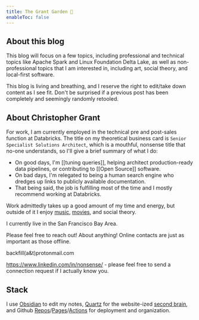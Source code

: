 ```yaml
---
title: The Grant Garden 🌼
enableToc: false
---
```


## About this blog

This blog will focus on a few topics, including professional and technical topics like Apache Spark and Linux Foundation Delta Lake, as well as non-professional topics that I am interested in, including art, social theory, and local-first software.

This blog is living and breathing, and I reserve the right to edit/take down content as I see fit. Don't be surprised if a previous post has been completely and seemingly randomly retooled.


## About Christopher Grant

For work, I am currently employed in the technical pre and post-sales function at Databricks. The title on my theoretical business card is `Senior Specialist Solutions Architect`, which is a mouthful, nonsense title that no-one understands, so I'll give a brief summary of what I do: 
- On good days, I'm [[tuning queries]], helping architect production-ready data pipelines, or contributing to [[Open Source]] software.
- On bad days, I'm relegated to being a human search engine who dredges up links to publicly available documentation. 
- That being said, the job is fulfilling most of the time and I mostly recommend working at Databricks.

Work admittedly takes up a good amount of my time and energy, but outside of it I enjoy [music](https://www.youtube.com/watch?v=qdmbbiMRe48), [movies](https://www.imdb.com/title/tt0096256/), and social theory.

I currently live in the San Francisco Bay Area.

Please feel free to reach out! About anything! Online contacts are just as important as those offline.

backfill(a&t)protonmail.com

https://www.linkedin.com/in/nonsense/ - please feel free to send a connection request if I actually know you.


## Stack

I use [Obsidian](https://www.google.com/url?sa=t&rct=j&q=&esrc=s&source=web&cd=&cad=rja&uact=8&ved=2ahUKEwiQ5uCcwtn8AhUCNn0KHaJqDlgQFnoECA0QAQ&url=https%3A%2F%2Fobsidian.md%2F&usg=AOvVaw1ILZ6Ax3NYhgLRKojFB5pV) to edit my notes, [Quartz](https://github.com/jackyzha0/quartz) for the website-ized [second brain](https://en.wikipedia.org/wiki/Second_brain), and Github [Repos](https://docs.github.com/en/get-started/quickstart/create-a-repo)/[Pages](https://pages.github.com/)/[Actions](https://github.com/features/actions) for deployment and organization. 